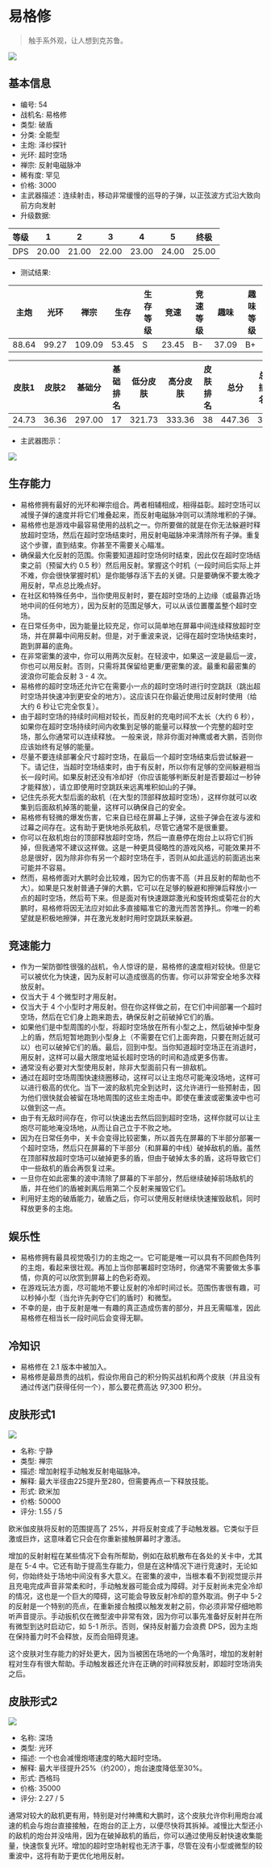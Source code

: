 # 易格修

> 触手系外观，让人想到克苏鲁。

<img src="/ships/ship_54.png" style={{zoom:1}}/>

## 基本信息

- 编号: 54
- 战机名: 易格修
- 类型: 破盾
- 分类: 全能型
- 主炮: 泽纱探针
- 光环: 超时空场
- 禅宗: 反射电磁脉冲
- 稀有度: 罕见
- 价格: 3000
- 主武器描述：连续射击，移动非常缓慢的巡导的子弹，以正弦波方式沿大致向前方向发射
- 升级数据: 

| 等级 | 1 | 2 | 3 | 4 | 5 | 终极 |
|--|--|--|--|--|--|--|
| DPS | 20.00 | 21.00 | 22.00 | 23.00 | 24.00 | 25.00 |

- 测试结果: 

| 主炮 | 光环 | 禅宗 | 生存 | 生存等级 | 竞速 | 竞速等级 | 趣味 | 趣味等级 |
|--|--|--|--|--|--|--|--|--|
| 88.64 | 99.27 | 109.09 | 53.45 | S | 23.45 | B- | 37.09 | B+ |

| 皮肤1 | 皮肤2 | 基础分 | 基础排名 | 低分皮肤 | 高分皮肤 | 皮肤排名 | 总分 | 总排名 |
|--|--|--|--|--|--|--|--|--|
| 24.73 | 36.36 | 297.00 | 17 | 321.73 | 333.36 | 38 | 447.36 | 32 |

- 主武器图示：

<img src="/illustration/main_54.gif" style={{zoom:1}}/>

## 生存能力

- 易格修拥有最好的光环和禅宗组合。两者相辅相成，相得益彰。超时空场可以减慢子弹的速度并将它们堆叠起来，而反射电磁脉冲则可以清除堆积的子弹。
- 易格修也是游戏中最容易使用的战机之一。你所要做的就是在你无法躲避时释放超时空场，然后在超时空场结束时，用反射电磁脉冲来清除所有子弹。重复这个步骤，直到结束。你甚至不需要关心瞄准。
- 确保最大化反射的范围。你需要知道超时空场何时结束，因此仅在超时空场结束之前（预留大约 0.5 秒）然后用反射。掌握这个时机（一段时间后实际上并不难，你会很快掌握时机）是你能够存活下去的关键。只是要确保不要太晚才用反射，早点总比晚点好。
- 在社区和特殊任务中，当你使用反射时，要在超时空场的上边缘（或最靠近场地中间的任何地方），因为反射的范围足够大，可以从该位置覆盖整个超时空场。
- 在日常任务中，因为能量比较充足，你可以简单地在屏幕中间连续释放超时空场，并在屏幕中间用反射。但是，对于重波来说，记得在超时空场快结束时，跑到屏幕的底角。
- 在非常密集的波中，你可以用两次反射。在轻波中，如果这一波是最后一波，你也可以用反射。否则，只需将其保留给更重/更密集的波。最重和最密集的波浪你可能会反射 3 - 4 次。
- 易格修的超时空场还允许它在需要小一点的超时空场时进行时空跳跃（跳出超时空场并快速冲到更安全的地方）。这应该只在你最近使用过反射时使用（给大约 6 秒让它完全恢复）。
- 由于超时空场的持续时间相对较长，而反射的充电时间不太长（大约 6 秒），如果你在超时空场持续时间内收集到足够的能量可以释放一个完整的超时空场，那么你通常可以连续释放。 一般来说，除非你面对神鹰或者大鹏，否则你应该始终有足够的能量。
- 尽量不要连续部署全尺寸超时空场，在最后一个超时空场结束后尝试躲避一下。请记住，当超时空场结束时，由于有反射，所以你有足够的空间躲避相当长一段时间。如果反射还没有冷却好（你应该能够判断反射是否要超过一秒钟才能释放），请立即使用时空跳跃来远离堆积如山的子弹。
- 记住先杀死大型后面的敌机（在大型的顶部释放超时空场），这样你就可以收集到后面敌机掉落的能量，这样可以确保自己的安全。
- 易格修有轻微的爆发伤害，它来自已经在屏幕上子弹，这些子弹会在波与波和过幕之间存在。这有助于更快地杀死敌机，尽管它通常不是很重要。
- 你可以在敌机炮台的顶部释放超时空场，然后一直悬停在炮台上以将它们拆掉，但我通常不建议这样做。这是一种更具侵略性的游戏风格，可能效果并不总是很好，因为除非你有另一个超时空场在手，否则从如此遥远的前面逃出来可能并不容易。
- 然而，易格修面对大鹏时会比较难，因为它的伤害不高（并且反射的帮助也不大）。如果是只发射普通子弹的大鹏，它可以在足够的躲避和擦弹后释放小一点的超时空场，然后苟下来。但是面对有快速跟踪激光和旋转炮或菊花台的大鹏时，易格修将因无法应对如此多直接瞄准它的激光而苦苦挣扎。你唯一的希望就是积极地擦弹，并在激光发射时用时空跳跃来躲避。

## 竞速能力

- 作为一架防御性很强的战机，令人惊讶的是，易格修的速度相对较快。但是它可以被优化为快速，因为反射可以造成很高的伤害。你可以非常安全地多次释放反射。
- 仅当大于 4 个微型时才用反射。
- 仅当大于 4 个小型时才用反射。但在你这样做之前，在它们中间部署一个超时空场，然后在它们身上跑来跑去，确保反射之前破掉它们的盾。
- 如果他们是中型周围的小型，将超时空场放在所有小型之上，然后破掉中型身上的盾，然后短暂地跑到小型身上（不需要在它们上面奔跑，只要在附近就可以）也可以破掉它们的盾。最后，回到中型。当你知道超时空场正在消退时，用反射，这样可以最大限度地延长超时空场的时间和造成更多伤害。
- 通常没有必要对大型使用反射，除非大型面前只有一排敌机。
- 通过在超时空场周围快速绕圈移动，这样可以让主炮尽可能淹没场地，这样可以进行极高的优化。当下一波的敌机完全到达时，这允许进行一些预射击，因为他们很快就会被留在场地周围的这些主炮击中。即使在重波或密集波中也可以做到这一点。
- 由于有无敌时间存在，你可以快速出去然后回到超时空场，这样你就可以让主炮尽可能地淹没场地，从而让自己立于不败之地。
- 因为在日常任务中，关卡会变得比较密集，所以首先在屏幕的下半部分部署一个超时空场，然后只在屏幕的下半部分（和屏幕的中线）破掉敌机的盾。虽然在顶部释放超时空场可以破掉更多的盾，但由于破掉太多的盾，这将导致它们中一些敌机的盾会再恢复过来。
- 一旦你在如此密集的波中清除了屏幕的下半部分，然后继续破掉前场敌机的盾，并在他们的盾被剥离后用第二个反射来摧毁它们。
- 利用好主炮的破盾能力，破盾之后，你可以使用反射继续快速摧毁敌机，同时释放更多的主炮。

## 娱乐性

- 易格修拥有最具视觉吸引力的主炮之一。它可能是唯一可以具有不同颜色阵列的主炮，看起来很壮观。再加上当你部署超时空场时，你通常不需要做太多事情，你真的可以欣赏到屏幕上的色彩奇观。
- 在游戏玩法方面，尽可能地不要让反射的冷却时间过长。范围伤害很有趣，可以秒掉小型（当允许先剥夺它们的盾时）和微型。
- 不幸的是，由于反射是唯一有趣的真正造成伤害的部分，并且无需瞄准，因此易格修在相当长一段时间后会变得无聊。

## 冷知识

- 易格修在 2.1 版本中被加入。
- 易格修是最昂贵的战机，假设你用自己的积分购买战机和两个皮肤（并且没有通过传送门获得任何一个），那么要花费高达 97,300 积分。

## 皮肤形式1

<img src="/ships/ship_54_apex_1.png" style={{zoom:1}}/>

- 名称: 宁静
- 类型: 禅宗
- 描述: 增加射程手动触发反射电磁脉冲。
- 解释: 最大半径由225提升至280，但需要再点一下释放技能。
- 形式: 欧米加
- 价格: 50000
- 评分: 1.55 / 5

欧米伽皮肤将反射的范围提高了 25%，并将反射变成了手动触发器。它类似于巨激或巨炸，这意味着它只会在你重新接触屏幕时才激活。

增加的反射射程在某些情况下会有所帮助，例如在敌机散布在各处的关卡中，尤其是在 5-4 中。它还有助于提高生存能力，但是在这种情况下进行竞速时，无论如何，你始终处于场地中间没有多大意义。在密集的波中，当根本看不到视觉提示并且充电完成声音非常柔和时，手动触发器可能会成为障碍。对于反射尚未完全冷却的情况，这也是一个巨大的障碍，这可能会导致反射冷却的意外取消。例子中 5-2 的反射是一个特别的亮点，在重新接合触摸以触发发射之前，你必须非常仔细地聆听声音提示。手动扳机仅在微型波中非常有效，因为你可以事先准备好反射并在所有微型到达时启动它，如 5-1 所示。否则，保持反射蓄力会浪费 DPS，因为主炮在保持蓄力时不会释放，反而会阻碍竞速。

这个皮肤对生存能力的好处更大，因为当被困在场地的一个角落时，增加的发射射程对生存有很大帮助。手动触发器还允许在正确的时间释放反射，即超时空场消失之后。

## 皮肤形式2

<img src="/ships/ship_54_apex_2.png" style={{zoom:1}}/>

- 名称: 深场
- 类型: 光环
- 描述: 一个也会减慢炮塔速度的略大超时空场。
- 解释: 最大半径提升25%（约200），炮台速度降低至30%。
- 形式: 西格玛
- 价格: 35000
- 评分: 2.27 / 5

通常对较大的敌机更有用，特别是对付神鹰和大鹏时，这个皮肤允许你利用炮台减速的机会与炮台直接接触，在炮台的正上方，以便尽快将其拆掉。减慢比大型还小的敌机的炮台并没啥用，因为在破掉敌机的盾后，你可以通过使用反射快速收集能量，快速恢复光环。增加的超时空场射程也无济于事，尽管在没有小型或微型的较重波中，这将有助于更优化地用反射。
